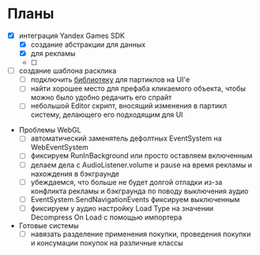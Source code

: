 ﻿# Планы

- [X] интеграция Yandex Games SDK
  - [X] создание абстракции для данных
  - [X] для рекламы
  - [ ] 
- [ ] создание шаблона расклика
  - [ ] подключить [библиотеку](https://github.com/mob-sakai/ParticleEffectForUGUI) для партиклов на UI'е
  - [ ] найти хорошее место для префаба кликаемого объекта, чтобы можно было удобно редачить его спрайт
  - [ ] небольшой Editor скрипт, вносящий изменения в партикл систему, делающего его подходящим для UI
- Проблемы WebGL
  - [ ] автоматический заменятель дефолтных EventSystem на WebEventSystem
  - [ ] фиксируем RunInBackground или просто оставляем включенным
  - [ ] делаем дела с AudioListener.volume и pause на время рекламы и нахождения в бэкграунде
  - [ ] убеждаемся, что больше не будет долгой отладки из-за конфликта рекламы и бэкграунда по поводу выключения аудио
  - [ ] EventSystem.SendNavigationEvents фиксируем выключенным
  - [ ] фиксируем у аудио настройку Load Type на значении Decompress On Load с помощью импортера
- Готовые системы
  - [ ] навязать разделение применения покупки, проведения покупки и консумации покупок на различные классы